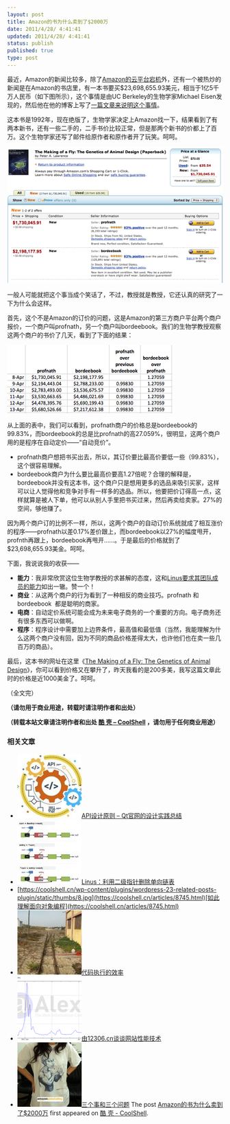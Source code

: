 ```yaml
---
layout: post
title: Amazon的书为什么卖到了$2000万
date: 2011/4/28/ 4:41:41
updated: 2011/4/28/ 4:41:41
status: publish
published: true
type: post
---
```


最近，Amazon的新闻比较多，除了[Amazon的云平台宕机](https://coolshell.cn/articles/4601.html "关于Amazon云宕机的网贴收集")外，还有一个被热炒的新闻是在Amazon的书店里，有一本书要买$23,698,655.93美元，相当于1亿5千万人民币（如下图所示），这个事情是由UC Berkeley的生物学家Michael Eisen发现的，然后他在他的博客上写了[一篇文章来说明这个事情](http://www.michaeleisen.org/blog/?p=358 "Amazon’s $23,698,655.93 book about flies")。


这本书是1992年，现在绝版了，生物学家决定上Amazon找一下，结果看到了有两本新书，还有一些二手的，二手书价比较正常，但是那两个新书的价都上了百万。这个生物学家还写了邮件给原作者和原作者开了玩笑。呵呵。


![](../wp-content/uploads/2011/04/lawrence_1.png "lawrence_1")


一般人可能就把这个事当成个笑话了，不过，教授就是教授，它还认真的研究了一下为什么会这样。



首先，这个不是Amazon的订价的问题，这是Amazon的第三方商户平台两个商户报价，一个商户叫profnath，另一个商户叫bordeebook。我们的生物学教授观察这两个商户的书价了几天，看到了下面的结果：


![](../wp-content/uploads/2011/04/lawrence_prices1.png "lawrence_prices1")


从上面的表中，我们可以看到，profnath商户的价格总是bordeebook的99.83%，而bordeebook的总是比profnath的高27.059%，很明显，这两个商户用的是程序在自动定价——“自动竞价”。


* profnath商户想把书买出去，所以，其订价要比最高价要低一些（99.83%），这个很容易理解。
* bordeebook商户为什么要比最高价要高1.27倍呢？合理的解释是，bordeebook并没有这本书，这个商户只是想用更多的选品来吸引买家，这样可以让人觉得他和竞争对手有一样多的选品。所以，他要把价订得高一点，这样就算是被人下单，他可以从别人手里把书买过来，然后再卖给卖家。27%的空间，够他赚了。


因为两个商户订的比例不一样，所以，这两个商户的自动订价系统就成了相互涨价的程序——profnath以差0.17%差价跟上，而bordeebook以27%的幅度甩开，profnth再跟上，bordeebook再甩开……。于是最后的价格就到了$23,698,655.93美金。呵呵。


下面，我说说我的收获——


* **能力**：我非常欣赏这位生物学教授的求甚解的态度，这和[Linus要求其团队成员的能力](https://coolshell.cn/articles/4576.html "Linux 2.6.39-rc3的一个插曲")如出一辙。赞一个！
* **商业**：从这两个商户的行为看到了一种相反的商业技巧。profnath 和 bordeebook  都是聪明的商家。
* **电商**：自动定价系统可能会成为未来电子商务的一个重要的方向。电子商务还有很多东西可以做啊。
* **程序**：程序设计中需要加上边界条件，最高值和最低值（当然，我能理解为什么这两个商户没有回，因为不同的商品价格差得太大，也许他们也在卖一些几百万的商品）。


最后，这本书的网址在这里《[The Making of a Fly: The Genetics of Animal Design](http://www.amazon.com/gp/offer-listing/0632030488/ref=dp_olp_0?ie=UTF8&redirect=true&qid=1303712892&sr=8-1&condition=all)》，你可以看到价格又在攀升了，昨天我看的是200多美，我写这篇文章此时的价格是近1000美金了。呵呵。


（全文完）


**（请勿用于商业用途，转载时请注明作者和出处）**



**（转载本站文章请注明作者和出处 [酷 壳 – CoolShell](https://coolshell.cn/) ，请勿用于任何商业用途）**



### 相关文章

* [![API设计原则 – Qt官网的设计实践总结](../wp-content/uploads/2017/07/api-design-300x278-2-150x150.jpg)](https://coolshell.cn/articles/18024.html)[API设计原则 – Qt官网的设计实践总结](https://coolshell.cn/articles/18024.html)
* [![Linus：利用二级指针删除单向链表](../wp-content/uploads/2013/02/linus_pointer_to_pointer-150x150.jpg)](https://coolshell.cn/articles/8990.html)[Linus：利用二级指针删除单向链表](https://coolshell.cn/articles/8990.html)
* [https://coolshell.cn/wp-content/plugins/wordpress-23-related-posts-plugin/static/thumbs/8.jpg](https://coolshell.cn/articles/8745.html)[如此理解面向对象编程](https://coolshell.cn/articles/8745.html)
* [![代码执行的效率](../wp-content/uploads/2012/07/muxnt-150x150.jpg)](https://coolshell.cn/articles/7886.html)[代码执行的效率](https://coolshell.cn/articles/7886.html)
* [![由12306.cn谈谈网站性能技术 ](../wp-content/uploads/2012/01/12306-150x150.png)](https://coolshell.cn/articles/6470.html)[由12306.cn谈谈网站性能技术](https://coolshell.cn/articles/6470.html)
* [![三个事和三个问题](../wp-content/uploads/2011/12/amazon_global_selling-150x150.jpg)](https://coolshell.cn/articles/6142.html)[三个事和三个问题](https://coolshell.cn/articles/6142.html)
The post [Amazon的书为什么卖到了$2000万](https://coolshell.cn/articles/4605.html) first appeared on [酷 壳 - CoolShell](https://coolshell.cn).